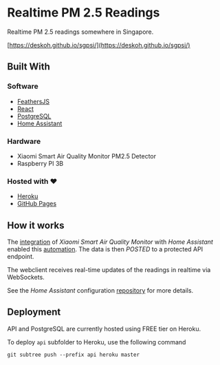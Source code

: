 # Realtime PM 2.5 Readings

Realtime PM 2.5 readings somewhere in Singapore.

[https://deskoh.github.io/sgpsi/](https://deskoh.github.io/sgpsi/)

## Built With

### Software
* [FeathersJS](https://feathersjs.com)
* [React](https://reactjs.org)
* [PostgreSQL](https://www.postgresql.org)
* [Home Assistant](https://www.home-assistant.io)

### Hardware
* Xiaomi Smart Air Quality Monitor PM2.5 Detector
* Raspberry PI 3B

### Hosted with ❤️
* [Heroku](https://www.heroku.com)
* [GitHub Pages](https://pages.github.com)

## How it works

The [integration](https://www.home-assistant.io/components/sensor.xiaomi_miio/) of _Xiaomi Smart Air Quality Monitor_ with _Home Assistant_ enabled this [automation](https://www.home-assistant.io/docs/automation/). The data is then _POSTED_ to a protected API endpoint.

The webclient receives real-time updates of the readings in realtime via WebSockets.

See the _Home Assistant_ configuration [repository](https://github.com/deskoh/HomeAssistantConfig) for more details.

## Deployment

API and PostgreSQL are currently hosted using FREE tier on Heroku.

To deploy `api` subfolder to Heroku, use the following command

```
git subtree push --prefix api heroku master
```
